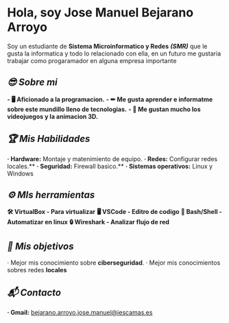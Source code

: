 # Hola, soy Jose Manuel Bejarano Arroyo 
  Soy un estudiante de **Sistema Microinformatico y Redes** ***(SMR)*** que le gusta la informatica y todo lo relacionado con ella, en un futuro me gustaria trabajar como progaramador en     alguna empresa importante

## ***😎 Sobre mi***
  **- 🖥 Aficionado a la programacion.**
  **- ✏ Me gusta aprender e informatme sobre este mundillo lleno de tecnologias.** 
  **- 👾 Me gustan mucho los videojuegos y la animacion 3D.**
## ***🏆 Mis Habilidades***
  **· Hardware:** Montaje y matenimiento de equipo.
  **· Redes:** Configurar redes locales.**
  **· Seguridad:** Firewall basico.**
  **· Sistemas operativos:** Linux y Windows
## ***⚙ MIs herramientas***
  **🛠️ VirtualBox - Para virtualizar**
  **🖥️ VSCode - Editro de codigo**
  **🐧 Bash/Shell - Automatizar en linux**
  **🔒 Wireshark - Analizar flujo de red**
## ***🎯 Mis objetivos***
  · Mejor mis conocimiento sobre **ciberseguridad**.
  · Mejor mis conocimientos sobres redes **locales**
## ***📬 Contacto***
 **· Gmail:** bejarano.arroyo.jose.manuel@iescamas.es
